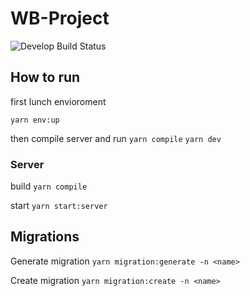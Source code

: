# WB-Project

![Develop Build Status](https://github.com/sky3d/wb-project/actions/workflows/push-pr-develop.yml/badge.svg?branch=develop)

## How to run

first lunch envioroment

`yarn env:up`

then compile server and run 
`yarn compile`
`yarn dev`

### Server

build `yarn compile`

start `yarn start:server`

## Migrations

Generate migration
`yarn migration:generate -n <name>`

Create migration
`yarn migration:create -n <name>`

